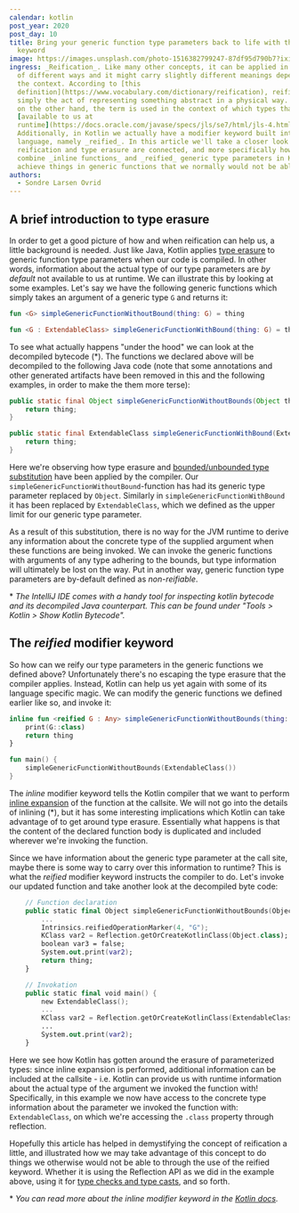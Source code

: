 ```yaml
---
calendar: kotlin
post_year: 2020
post_day: 10
title: Bring your generic function type parameters back to life with the reified
  keyword
image: https://images.unsplash.com/photo-1516382799247-87df95d790b7?ixid=MXwxMjA3fDB8MHxwaG90by1wYWdlfHx8fGVufDB8fHw%3D&ixlib=rb-1.2.1&auto=format&fit=crop&w=3306&q=80
ingress: _Reification_. Like many other concepts, it can be applied in a number
  of different ways and it might carry slightly different meanings depending on
  the context. According to [this
  definition](https://www.vocabulary.com/dictionary/reification), reification is
  simply the act of representing something abstract in a physical way. In Java,
  on the other hand, the term is used in the context of which types that are
  [available to us at
  runtime](https://docs.oracle.com/javase/specs/jls/se7/html/jls-4.html#jls-4.7).
  Additionally, in Kotlin we actually have a modifier keyword built into the
  language, namely _reified_. In this article we'll take a closer look at how
  reification and type erasure are connected, and more specifically how we can
  combine _inline functions_ and _reified_ generic type parameters in Kotlin to
  achieve things in generic functions that we normally would not be able to.
authors:
  - Sondre Larsen Ovrid
---
```

## A brief introduction to type erasure

In order to get a good picture of how and when reification can help us, a little background is needed. Just like Java, Kotlin applies [type erasure](https://kotlinlang.org/docs/reference/generics.html#type-erasure) to generic function type parameters when our code is compiled. In other words, information about the actual type of our type parameters are *by default* not available to us at runtime. We can illustrate this by looking at some examples. Let's say we have the following  generic functions which simply takes an argument of a generic type `G` and returns it:

```kotlin
fun <G> simpleGenericFunctionWithoutBound(thing: G) = thing

fun <G : ExtendableClass> simpleGenericFunctionWithBound(thing: G) = thing
```

To see what actually happens "under the hood" we can look at the decompiled bytecode (*). The functions we declared above will be decompiled to the following Java code (note that some annotations and other generated artifacts have been removed in this and the following examples, in order to make the them more terse):

```java
public static final Object simpleGenericFunctionWithoutBounds(Object thing) {
    return thing;
}

public static final ExtendableClass simpleGenericFunctionWithBound(ExtendableClass thing) {
    return thing;
}
```

Here we're observing how type erasure and [bounded/unbounded type substitution](https://docs.oracle.com/javase/tutorial/java/generics/erasure.html) have been applied by the compiler. Our `simpleGenericFunctionWithoutBound`-function has had its generic type parameter replaced by `Object`. Similarly in `simpleGenericFunctionWithBound` it has been replaced by `ExtendableClass`, which we defined as the upper limit for our generic type parameter.

As a result of this substitution, there is no way for the JVM runtime to derive any information about the concrete type of the supplied argument when these functions are being invoked. We can invoke the generic functions with arguments of any type adhering to the bounds, but type information will ultimately be lost on the way. Put in another way, generic function type parameters are by-default defined as *non-reifiable*.

\* *The IntelliJ IDE comes with a handy tool for inspecting kotlin bytecode and its decompiled Java counterpart. This can be found under "Tools > Kotlin > Show Kotlin Bytecode".*

## The *reified* modifier keyword

So how can we reify our type parameters in the generic functions we defined above?
Unfortunately there's no escaping the type erasure that the compiler applies. Instead, Kotlin can help us yet again with some of its language specific magic. We can modify the generic functions we defined earlier like so, and invoke it:

```kotlin
inline fun <reified G : Any> simpleGenericFunctionWithoutBounds(thing: G): G {
    print(G::class)
    return thing
}

fun main() {
    simpleGenericFunctionWithoutBounds(ExtendableClass())
}
```

The *inline* modifier keyword tells the Kotlin compiler that we want to perform [inline expansion](https://en.wikipedia.org/wiki/Inline_expansion) of the function at the callsite. We will not go into the details of inlining (*), but it has some interesting implications which Kotlin can take advantage of to get around type erasure. Essentially what happens is that the content of the declared function body is duplicated and included wherever we're invoking the function.

Since we have information about the generic type parameter at the call site, maybe there is some way to carry over this information to runtime? This is what the *reified* modifier keyword instructs the compiler to do. Let's invoke our updated function and take another look at the decompiled byte code:

```kotlin
    // Function declaration
    public static final Object simpleGenericFunctionWithoutBounds(Object thing) {
        ...
        Intrinsics.reifiedOperationMarker(4, "G");
        KClass var2 = Reflection.getOrCreateKotlinClass(Object.class);
        boolean var3 = false;
        System.out.print(var2);
        return thing;
    }

    // Invokation
    public static final void main() {
        new ExtendableClass();
        ...
        KClass var2 = Reflection.getOrCreateKotlinClass(ExtendableClass.class);
        ...
        System.out.print(var2);
    }
```

Here we see how Kotlin has gotten around the erasure of parameterized types: since inline expansion is performed, additional information can be included at the callsite - i.e. Kotlin can provide us with runtime information about the actual type of the argument we invoked the function with! Specifically, in this example we now have access to the concrete type information about the parameter we invoked the function with: `ExtendableClass`, on which we're accessing the `.class` property through reflection. 

Hopefully this article has helped in demystifying the concept of reification a little, and illustrated how we may take advantage of this concept to do things we otherwise would not be able to through the use of the reified keyword. Whether it is using the Reflection API as we did in the example above, using it for [type checks and type casts](https://github.com/JetBrains/kotlin/blob/master/spec-docs/reified-type-parameters.md), and so forth.

\* *You can read more about the inline modifier keyword in the [Kotlin docs](https://kotlinlang.org/docs/reference/inline-functions.html).*